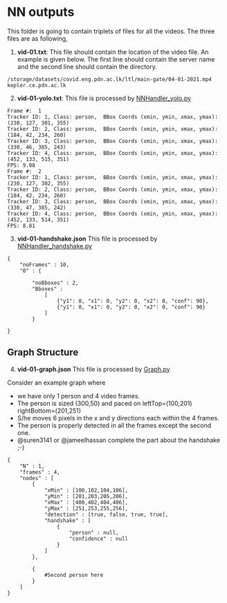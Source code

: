 # NN outputs

This folder is going to contain triplets of files for all the videos. The three files are as following,

1. **vid-01.txt**: This file should contain the location of the video file. An example is given below. The first line should contain the server name and the second line should contain the directory.
```
/storage/datasets/covid.eng.pdn.ac.lk/ltl/main-gate/04-01-2021.mp4
kepler.ce.pdn.ac.lk
```
2. **vid-01-yolo.txt**: This file is processed by [NNHandler_yolo.py](../NNHandler_yolo,py)
```
Frame #:  1
Tracker ID: 1, Class: person,  BBox Coords (xmin, ymin, xmax, ymax): (230, 127, 301, 355)
Tracker ID: 2, Class: person,  BBox Coords (xmin, ymin, xmax, ymax): (184, 42, 234, 260)
Tracker ID: 3, Class: person,  BBox Coords (xmin, ymin, xmax, ymax): (330, 46, 385, 243)
Tracker ID: 4, Class: person,  BBox Coords (xmin, ymin, xmax, ymax): (452, 133, 515, 351)
FPS: 9.08
Frame #:  2
Tracker ID: 1, Class: person,  BBox Coords (xmin, ymin, xmax, ymax): (230, 127, 302, 355)
Tracker ID: 2, Class: person,  BBox Coords (xmin, ymin, xmax, ymax): (184, 42, 234, 260)
Tracker ID: 3, Class: person,  BBox Coords (xmin, ymin, xmax, ymax): (330, 47, 385, 242)
Tracker ID: 4, Class: person,  BBox Coords (xmin, ymin, xmax, ymax): (452, 133, 514, 351)
FPS: 8.81
```
3. **vid-01-handshake.json** This file is processed by [NNHandler_handshake.py](../NNHandler_handshake.py)
```
{
	"noFrames" : 10,
	"0" : {

		"noBboxes" : 2,
		"Bboxes" :
			[
				{"y1": 0, "x1": 0, "y2": 0, "x2": 0, "conf": 90},
				{"y1": 0, "x1": 0, "y2": 0, "x2": 0, "conf": 90}
			]
		}

}
```

## Graph Structure

4. **vid-01-graph.json** This file is processed by [Graph.py](../Graph.py)

Consider an example graph where 
- we have only 1 person and 4 video frames.
- The person is sized (300,50) and paced on leftTop=(100,201) rightBottom=(201,251)
- S/he moves 6 pixels in the x and y directions each within the 4 frames. 
- The person is properly detected in all the frames except the second one.
- @suren3141 or @jameelhassan complete the part about the handshake ;-)

```
{
	"N" : 1,
	"frames" : 4,
	"nodes" : [
		{
			"xMin" : [100,102,104,106],
			"yMin" : [201,203,205,206],
			"xMax" : [400,402,404,406],
			"yMax" : [251,253,255,256],
			"detection" : [true, false, true, true],
			"handshake" : [
				{
					"person" : null,
					"confidence" : null
				}
			] 
		},

		{
			#Second person here
		}
	]
}
```
